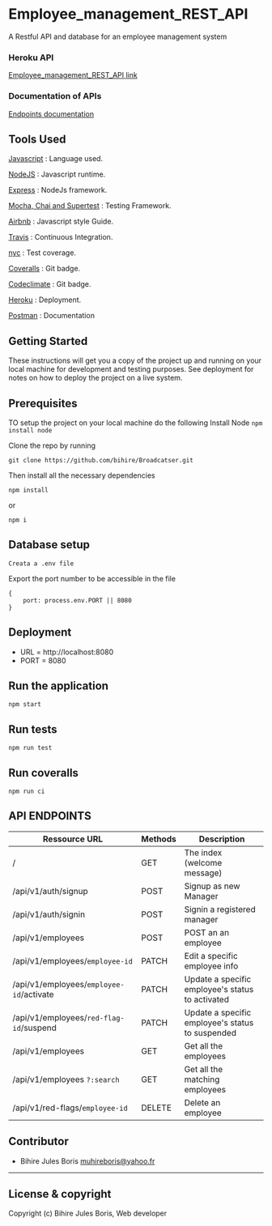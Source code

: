 # Employee_management_REST_API
A Restful API and database for an employee management system



### Heroku API
[Employee_management_REST_API link](https://employeeman.herokuapp.com)

### Documentation of APIs
[Endpoints documentation](https://documenter.getpostman.com/view/5339931/SWLiZ6L5)

## Tools Used

[Javascript](https://javascript.info/) : Language used.

[NodeJS](https://nodejs.org/en/) : Javascript runtime.

[Express](http://expressjs.com/) : NodeJs framework.

[Mocha, Chai and Supertest](https://www.youtube.com/watch?v=MLTRHc5dk6s) : Testing Framework.

[Airbnb](https://github.com/airbnb/javascript) : Javascript style Guide.

[Travis](https://travis-ci.org/) : Continuous Integration.

[nyc](https://github.com/istanbuljs/nyc) : Test coverage.

[Coveralls](https://coveralls.io/) : Git badge.

[Codeclimate](https://codeclimate.com/) : Git badge.

[Heroku](https://www.heroku.com/) : Deployment.

[Postman](https://www.getpostman.com/) : Documentation


## Getting Started
These instructions will get you a copy of the project up and running on your local machine for development and testing purposes. See deployment for notes on how to deploy the project on a live system.

## Prerequisites
TO setup the project on your local machine do the following
Install Node
``` npm install node ```

Clone the repo by running

```git clone https://github.com/bihire/Broadcatser.git```

Then install all the necessary dependencies

``` 
npm install 
``` 
or 
``` 
npm i 
```

## Database setup

```
Creata a .env file
```

Export the port number to be accessible in the file

```
{
    port: process.env.PORT || 8080
}
```

## Deployment

* URL = http://localhost:8080
* PORT = 8080


## Run the application

```
npm start
```

## Run tests

```
npm run test
```

## Run coveralls

```
npm run ci
```

## API ENDPOINTS

| Ressource URL | Methods  | Description  |
| ------- | --- | --- |
| / | GET | The index (welcome message) |
| /api/v1/auth/signup | POST | Signup as new Manager |
| /api/v1/auth/signin | POST | Signin a registered manager |
| /api/v1/employees | POST | POST an an employee |
| /api/v1/employees/`employee-id` | PATCH | Edit a specific employee info |
| /api/v1/employees/`employee-id`/activate | PATCH | Update a specific employee's status to activated |
| /api/v1/employees/`red-flag-id`/suspend | PATCH | Update a specific employee's status to suspended|
| /api/v1/employees | GET | Get all the employees |
| /api/v1/employees `?:search` | GET | Get all the matching employees |
| /api/v1/red-flags/`employee-id` | DELETE | Delete an employee |


## Contributor
- Bihire Jules Boris <muhireboris@yahoo.fr>

---

## License & copyright
Copyright (c) Bihire Jules Boris, Web developer


